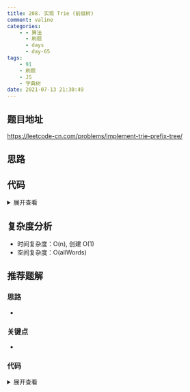 ```yaml
---
title: 208. 实现 Trie (前缀树)
comment: valine
categories:
    - - 算法
      - 刷题
      - days
      - day-65
tags:
    - 91
    - 刷题
    - JS
    - 字典树
date: 2021-07-13 21:30:49
---
```


## 题目地址

https://leetcode-cn.com/problems/implement-trie-prefix-tree/

## 思路

## 代码

<details>
    <summary>展开查看</summary>

```js
/**
 * Initialize your data structure here.
 */
var Trie = function () {
    this.node = {};
};

/**
 * Inserts a word into the trie.
 * @param {string} word
 * @return {void}
 */
Trie.prototype.insert = function (word) {
    let node = this.node;
    for (let char of word) {
        if (!node[char]) {
            node[char] = {};
        }
        node = node[char];
    }
    node.isWord = true;
};

/**
 * Returns if the word is in the trie.
 * @param {string} word
 * @return {boolean}
 */
Trie.prototype.search = function (word) {
    let node = this.node;
    for (let char of word) {
        if (!node[char]) return false;
        node = node[char];
    }
    return !!node.isWord;
};

/**
 * Returns if there is any word in the trie that starts with the given prefix.
 * @param {string} prefix
 * @return {boolean}
 */
Trie.prototype.startsWith = function (prefix) {
    let node = this.node;
    for (let char of prefix) {
        if (!node[char]) return false;

        node = node[char];
    }
    return true;
};

/**
 * Your Trie object will be instantiated and called as such:
 * var obj = new Trie()
 * obj.insert(word)
 * var param_2 = obj.search(word)
 * var param_3 = obj.startsWith(prefix)
 */
```

</details>

## 复杂度分析

-   时间复杂度：O(n), 创建 O(1)
-   空间复杂度：O(allWords)

## 推荐题解

### 思路

-

### 关键点

-

### 代码

<details>
    <summary>展开查看</summary>

```js

```

</details>
